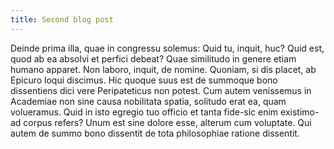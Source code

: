 ```yaml
---
title: Second blog post
---
```

Deinde prima illa, quae in congressu solemus: Quid tu, inquit, huc? Quid est, quod ab ea absolvi et perfici debeat? Quae similitudo in genere etiam humano apparet. Non laboro, inquit, de nomine. Quoniam, si dis placet, ab Epicuro loqui discimus. Hic quoque suus est de summoque bono dissentiens dici vere Peripateticus non potest. Cum autem venissemus in Academiae non sine causa nobilitata spatia, solitudo erat ea, quam volueramus. Quid in isto egregio tuo officio et tanta fide-sic enim existimo-ad corpus refers? Unum est sine dolore esse, alterum cum voluptate. Qui autem de summo bono dissentit de tota philosophiae ratione dissentit.